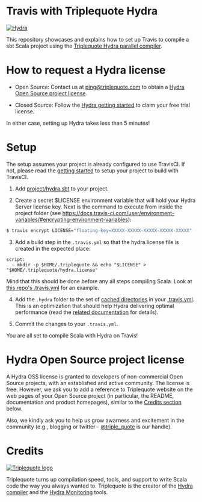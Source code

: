 # Travis with Triplequote Hydra
[![Hydra](https://img.shields.io/badge/%22%22%22%7CHydra-4%20cpus-brightgreen.svg)](https://www.triplequote.com/hydra)

This repository showcases and explains how to set up Travis to compile a sbt Scala project using the [Triplequote Hydra parallel compiler](https://triplequote.com/).

# How to request a Hydra license

* Open Source: Contact us at [ping@triplequote.com](mailto:ping@triplequote.com) to obtain a [Hydra Open Source project license](#hydra-open-source-project-license).

* Closed Source: Follow the [Hydra getting started](https://triplequote.com/hydra/trial) to claim your free trial license.

In either case, setting up Hydra takes less than 5 minutes!

# Setup

The setup assumes your project is already configured to use TravisCI. If not, please read the [getting started](https://docs.travis-ci.com/user/tutorial/) to setup your project to build with TravisCI.

1. Add [project/hydra.sbt](https://github.com/triplequote/travis-with-hydra/blob/master/project/hydra.sbt) to your project.

2. Create a secret $LICENSE environment variable that will hold your Hydra Server license key. Next is the command to execute from inside the project folder (see https://docs.travis-ci.com/user/environment-variables/#encrypting-environment-variables):

```bash 
$ travis encrypt LICENSE="floating-key=XXXXX-XXXXX-XXXXX-XXXXX-XXXXX" --add env.matrix
```

3. Add a build step in the `.travis.yml` so that the hydra.license file is created in the expected place:

```
script:
  - mkdir -p $HOME/.triplequote && echo "$LICENSE" > "$HOME/.triplequote/hydra.license"
```

Mind that this should be done before any all steps compiling Scala. Look at [this repo's .travis.yml](https://github.com/triplequote/travis-with-hydra/blob/master/.travis.yml) for an example.

4. Add the `.hydra` folder to the set of [cached directories](https://docs.travis-ci.com/user/caching/) in your [.travis.yml](https://github.com/triplequote/travis-with-hydra/blob/master/.travis.yml). This is an optimization that should help Hydra delivering optimal performance (read the [related documentation](https://docs.triplequote.com/user-guide/#the-hydra-directory) for details).

5. Commit the changes to your `.travis.yml`.

You are all set to compile Scala with Hydra on Travis!

# Hydra Open Source project license
A Hydra OSS license is granted to developers of non-commercial Open Source projects, with an established and active community. The license is free. However, we ask you to add a reference to Triplequote website on the web pages of your Open Source project (in particular, the README, documentation and product homepages), similar to the [Credits section](#credits) below.

Also, we kindly ask you to help us grow awarness and excitement in the community (e.g., blogging or twitter - [@triple_quote](https://twitter.com/triple_quote) is our handle).

# Credits

[![Triplequote logo](https://www.triplequote.com/img/logo-250.png)](https://www.triplequote.com)

Triplequote turns up compilation speed, tools, and support to write Scala code the way you always wanted to. Triplequote is the creator of the [Hydra compiler](https://www.triplequote.com/hydra/) and the [Hydra Monitoring](https://www.triplequote.com/hydra/monitoring/) tools.
